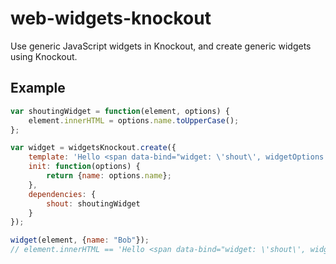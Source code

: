 # web-widgets-knockout

Use generic JavaScript widgets in Knockout, and create generic widgets using Knockout.

## Example

```javascript
var shoutingWidget = function(element, options) {
    element.innerHTML = options.name.toUpperCase();
};

var widget = widgetsKnockout.create({
    template: 'Hello <span data-bind="widget: \'shout\', widgetOptions: {name: name}"></span>',
    init: function(options) {
        return {name: options.name};
    },
    dependencies: {
        shout: shoutingWidget
    }
});

widget(element, {name: "Bob"});
// element.innerHTML == 'Hello <span data-bind="widget: \'shout\', widgetOptions: {name: name}">BOB</span>'
```
